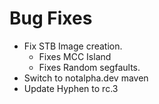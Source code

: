 # Bug Fixes
- Fix STB Image creation.
  - Fixes MCC Island
  - Fixes Random segfaults.
- Switch to notalpha.dev maven
- Update Hyphen to rc.3